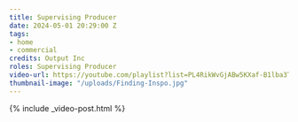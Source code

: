 ```yaml
---
title: Supervising Producer
date: 2024-05-01 20:29:00 Z
tags:
- home
- commercial
credits: Output Inc
roles: Supervising Producer
video-url: https://youtube.com/playlist?list=PL4RikWvGjABw5KXaf-B1lba3T7R0oOI43&si=Uzza3Oi_br0ADaCL
thumbnail-image: "/uploads/Finding-Inspo.jpg"
---
```


{% include _video-post.html %}

